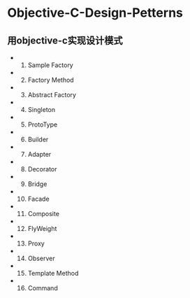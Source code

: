 # Objective-C-Design-Petterns
## 用objective-c实现设计模式

- 1. Sample Factory
- 2. Factory Method
- 3. Abstract Factory 
- 4. Singleton
- 5. ProtoType
- 6. Builder
- 7. Adapter
- 8. Decorator
- 9. Bridge
- 10. Facade
- 11. Composite
- 12. FlyWeight
- 13. Proxy
- 14. Observer
- 15. Template Method
- 16. Command

